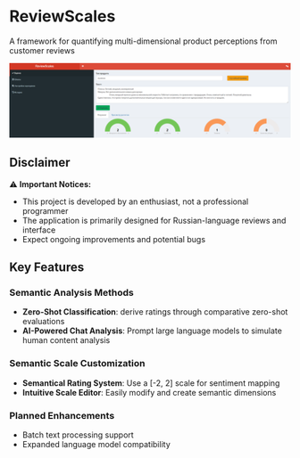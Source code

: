 # ReviewScales
A framework for quantifying multi-dimensional product perceptions from customer reviews

![An example evaluation result](www/screenshots/screenshot02.png)

## Disclaimer

⚠️ **Important Notices:**

- This project is developed by an enthusiast, not a professional programmer
- The application is primarily designed for Russian-language reviews and interface
- Expect ongoing improvements and potential bugs

## Key Features

### Semantic Analysis Methods

- **Zero-Shot Classification**: derive ratings through comparative zero-shot evaluations
- **AI-Powered Chat Analysis**: Prompt large language models to simulate human content analysis

### Semantic Scale Customization

- **Semantical Rating System**: Use a [-2, 2] scale for sentiment mapping
- **Intuitive Scale Editor**: Easily modify and create semantic dimensions

### Planned Enhancements

- Batch text processing support
- Expanded language model compatibility
